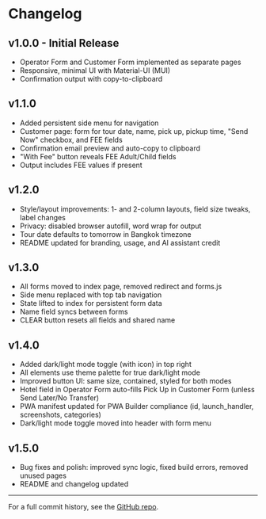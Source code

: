 # Changelog

## v1.0.0 - Initial Release
- Operator Form and Customer Form implemented as separate pages
- Responsive, minimal UI with Material-UI (MUI)
- Confirmation output with copy-to-clipboard

## v1.1.0
- Added persistent side menu for navigation
- Customer page: form for tour date, name, pick up, pickup time, "Send Now" checkbox, and FEE fields
- Confirmation email preview and auto-copy to clipboard
- "With Fee" button reveals FEE Adult/Child fields
- Output includes FEE values if present

## v1.2.0
- Style/layout improvements: 1- and 2-column layouts, field size tweaks, label changes
- Privacy: disabled browser autofill, word wrap for output
- Tour date defaults to tomorrow in Bangkok timezone
- README updated for branding, usage, and AI assistant credit

## v1.3.0
- All forms moved to index page, removed redirect and forms.js
- Side menu replaced with top tab navigation
- State lifted to index for persistent form data
- Name field syncs between forms
- CLEAR button resets all fields and shared name

## v1.4.0
- Added dark/light mode toggle (with icon) in top right
- All elements use theme palette for true dark/light mode
- Improved button UI: same size, contained, styled for both modes
- Hotel field in Operator Form auto-fills Pick Up in Customer Form (unless Send Later/No Transfer)
- PWA manifest updated for PWA Builder compliance (id, launch_handler, screenshots, categories)
- Dark/light mode toggle moved into header with form menu

## v1.5.0
- Bug fixes and polish: improved sync logic, fixed build errors, removed unused pages
- README and changelog updated

---

For a full commit history, see the [GitHub repo](https://github.com/majidorc/text-generator/commits/main). 